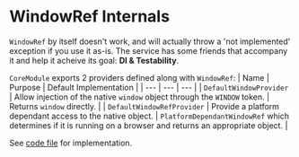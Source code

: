 # WindowRef Internals
`WindowRef` by itself doesn't work, and will actually throw a 'not implemented' exception if you use it as-is.
The service has some friends that accompany it and help it acheive its goal: **DI & Testability**.

`CoreModule` exports 2 providers defined along with `WindowRef`:
| Name | Purpose | Default Implementation |
| ---  | ---     | ---                    |
| `DefaultWindowProvider` | Allow injection of the native `window` object through the `WINDOW` token. | Returns `window` directly. |
| `DefaultWindowRefProvider` | Provide a platform dependant access to the native object. | `PlatformDependantWindowRef` which determines if it is running on a browser and returns an appropriate object. |

See [code file](https://dev.azure.com/BeSpunky/BeSpunky%20Libraries/_git/angular-zen?path=%2Fprojects%2Fbespunky%2Fangular-zen%2Fsrc%2Flib%2Fcore%2FWindowRef%2Fwindow-ref.service.ts&version=GBmaster) for implementation.